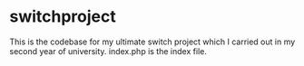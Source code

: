 # switchproject

This is the codebase for my ultimate switch project which I carried out in my second year of university. index.php is the index file.
